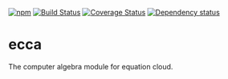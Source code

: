 [![npm](https://img.shields.io/npm/v/ecca.svg)](https://www.npmjs.com/package/ecca)
[![Build Status](https://api.travis-ci.org/equation-cloud/ecca.svg?branch=master)](https://travis-ci.org/equation-cloud/ecca)
[![Coverage Status](https://img.shields.io/coveralls/equation-cloud/ecca.svg)](https://coveralls.io/github/equation-cloud/ecca?branch=master)
[![Dependency status](https://david-dm.org/equation-cloud/ecca.svg)](https://david-dm.org/equation-cloud/ecca)

# ecca
The computer algebra module for equation cloud.
